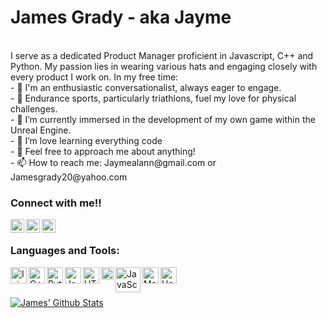 # James Grady - aka Jayme

 <br/>
 I serve as a dedicated Product Manager proficient in Javascript, C++ and Python.
 My passion lies in wearing various hats and engaging closely with every product I work on.
In my free time: <br>
- 🌱 I'm an enthusiastic conversationalist, always eager to engage. <br>
- 🌱 Endurance sports, particularly triathlons, fuel my love for physical challenges. <br>
- 🔭 I’m currently immersed in the development of my own game within the Unreal Engine. <br>
- 🌱 I’m love learning everything code <br>
- 💬 Feel free to approach me about anything!<br>
- 📫 How to reach me: Jaymealann@gmail.com or Jamesgrady20@yahoo.com <br>

### Connect with me!!
[<img align="left" alt="twitch" width="22px" src="https://cdn.jsdelivr.net/npm/simple-icons@v3/icons/twitch.svg" />](https://www.twitch.tv/jaymealann)
[<img align="left" alt="Linkedin" width="22px" src="https://cdn.jsdelivr.net/npm/simple-icons@v3/icons/linkedin.svg" />](https://www.linkedin.com/in/jaymealann/)
[<img align="left" alt="instagram" width="22px" src="https://cdn.jsdelivr.net/npm/simple-icons@v3/icons/instagram.svg" />](https://www.instagram.com/jayme_alann/)

<br/>

### Languages and Tools:
<img align="left" alt="Injellij" width="26px" src="https://upload.wikimedia.org/wikipedia/commons/thumb/9/9c/IntelliJ_IDEA_Icon.svg/1200px-IntelliJ_IDEA_Icon.svg.png" />
<img align="left" alt="C++" width="26px" src="https://upload.wikimedia.org/wikipedia/commons/thumb/1/18/ISO_C%2B%2B_Logo.svg/306px-ISO_C%2B%2B_Logo.svg.png" />
<img align="left" alt="Python" width="26px" src="https://www.pinclipart.com/picdir/middle/269-2691398_python-logo-clipart-transparent-background-png-download.png" />
<img align="left" alt="Java" width="26px" src="https://brandslogos.com/wp-content/uploads/images/large/java-logo-1.png" />
<img align="left" alt="HTML5" width="26px" src="https://cdn.iconscout.com/icon/free/png-512/html5-10-569380.png" />
<img align="left" alt="CSS" width="20px" src="https://i.pinimg.com/originals/eb/7e/20/eb7e20e646f5b7ec9ed4f8f78a5dee8f.png" />
<img align="left" alt="JavaScript" width="40px" src="https://1000logos.net/wp-content/uploads/2020/09/JavaScript-Logo.png" />
<img align="left" alt="Maya" width="26px" src="https://mpng.subpng.com/20190306/tg/kisspng-autodesk-maya-computer-icons-portable-network-grap-5c8019ec7cbb67.4418013315518991165109.jpg" />
<img align="left" alt="Unity" width="26px" src="https://brandslogos.com/wp-content/uploads/images/large/unity-logo.png" />

<br />
<br />

[![James' Github Stats](https://github-readme-stats.vercel.app/api?username=jaymealann)](https:github.com/jaymealann/github-readme-stats)

